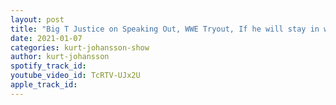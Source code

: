 ```yaml
---
layout: post
title: "Big T Justice on Speaking Out, WWE Tryout, If he will stay in wrestling, career highlights & more"
date: 2021-01-07
categories: kurt-johansson-show
author: kurt-johansson
spotify_track_id: 
youtube_video_id: TcRTV-UJx2U
apple_track_id: 
---
```


